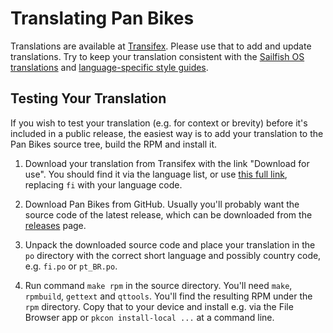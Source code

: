 Translating Pan Bikes
=====================

Translations are available at [Transifex][1]. Please use that to add and
update translations. Try to keep your translation consistent with the
[Sailfish OS translations][2] and [language-specific style guides][3].

[1]: https://www.transifex.com/otsaloma/pan-bikes/
[2]: https://sailfishos.org/wiki/Translate_the_OS
[3]: https://sailfishos.org/wiki/Translate_the_OS#Style

## Testing Your Translation

If you wish to test your translation (e.g. for context or brevity)
before it's included in a public release, the easiest way is to add your
translation to the Pan Bikes source tree, build the RPM and install it.

1. Download your translation from Transifex with the link "Download for
   use". You should find it via the language list, or
   use [this full link][dl-po], replacing `fi` with your language code.

1. Download Pan Bikes from GitHub. Usually you'll probably want the
   source code of the latest release, which can be downloaded from
   the [releases][releases] page.

1. Unpack the downloaded source code and place your translation in the
   `po` directory with the correct short language and possibly country
   code, e.g. `fi.po` or `pt_BR.po`.

1. Run command `make rpm` in the source directory. You'll need `make`,
   `rpmbuild`, `gettext` and `qttools`. You'll find the resulting RPM
   under the `rpm` directory. Copy that to your device and install e.g.
   via the File Browser app or `pkcon install-local ...` at a command
   line.

[dl-po]: https://www.transifex.com/otsaloma/pan-bikes/pan-bikespot/fi/download/for_use/
[releases]: https://github.com/otsaloma/pan-bikes/releases
